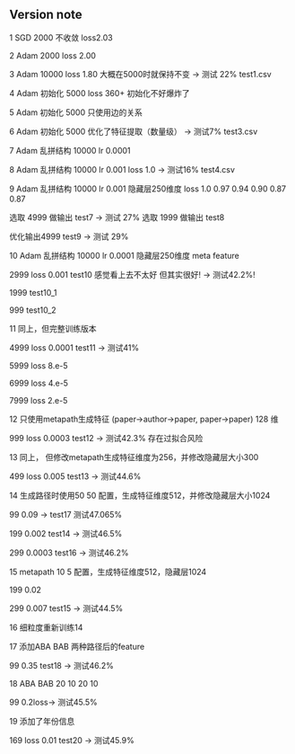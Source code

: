 ## Version note
1 SGD 2000 不收敛 loss2.03

2 Adam 2000 loss 2.00

3 Adam 10000 loss 1.80 大概在5000时就保持不变 -> 测试 22% test1.csv

4 Adam 初始化 5000 loss 360+ 初始化不好爆炸了

5 Adam 初始化 5000 只使用边的关系

6 Adam 初始化 5000 优化了特征提取（数量级） -> 测试7% test3.csv

7 Adam 乱拼结构 10000 lr 0.0001

8 Adam 乱拼结构 10000 lr 0.001 loss 1.0 -> 测试16% test4.csv

9 Adam 乱拼结构 10000 lr 0.001 隐藏层250维度 loss 1.0 0.97 0.94 0.90 0.87 0.87 

选取 4999 做输出 test7 -> 测试 27%
选取 1999 做输出 test8

优化输出4999 test9 -> 测试 29%

10 Adam 乱拼结构 10000 lr 0.0001 隐藏层250维度 meta feature

2999 loss 0.001 test10 感觉看上去不太好 但其实很好! -> 测试42.2%!

1999 test10_1

999 test10_2

11 同上，但完整训练版本

4999 loss 0.0001 test11 -> 测试41%

5999 loss 8.e-5

6999 loss 4.e-5

7999 loss 2.e-5

12 只使用metapath生成特征 (paper->author->paper, paper->paper) 128 维

999 loss 0.0003 test12 -> 测试42.3% 存在过拟合风险

13 同上， 但修改metapath生成特征维度为256，并修改隐藏层大小300

499 loss 0.005 test13 -> 测试44.6%

14 生成路径时使用50 50 配置，生成特征维度512，并修改隐藏层大小1024

99 0.09 -> test17 测试47.065%

199 0.002 test14 -> 测试46.5%

299 0.0003 test16 -> 测试46.2%

15 metapath 10 5 配置，生成特征维度512，隐藏层1024

199 0.02

299 0.007 test15 -> 测试44.5%

16 细粒度重新训练14

17 添加ABA BAB 两种路径后的feature

99 0.35 test18 -> 测试46.2%

18 ABA BAB 20 10 20 10 

99 0.2loss-> 测试45.5%

19 添加了年份信息

169 loss 0.01 test20 -> 测试45.9%